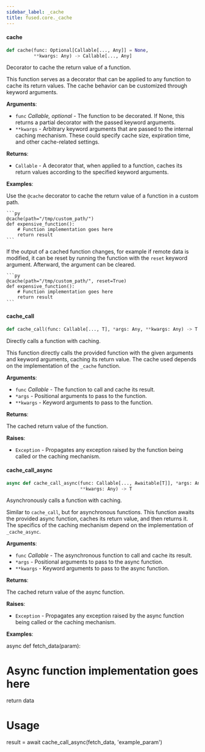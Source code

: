```yaml
---
sidebar_label: _cache
title: fused.core._cache
---
```


#### cache

```python
def cache(func: Optional[Callable[..., Any]] = None,
          **kwargs: Any) -> Callable[..., Any]
```

Decorator to cache the return value of a function.

This function serves as a decorator that can be applied to any function
to cache its return values. The cache behavior can be customized through
keyword arguments.

**Arguments**:

- `func` _Callable, optional_ - The function to be decorated. If None, this
  returns a partial decorator with the passed keyword arguments.
- `**kwargs` - Arbitrary keyword arguments that are passed to the internal
  caching mechanism. These could specify cache size, expiration time,
  and other cache-related settings.
  

**Returns**:

- `Callable` - A decorator that, when applied to a function, caches its
  return values according to the specified keyword arguments.
  

**Examples**:

  
  Use the `@cache` decorator to cache the return value of a function in a custom path.
  
    ```py
    @cache(path="/tmp/custom_path/")
    def expensive_function():
        # Function implementation goes here
        return result
    ```
  
  If the output of a cached function changes, for example if remote data is modified,
  it can be reset by running the function with the `reset` keyword argument. Afterward,
  the argument can be cleared.
  
    ```py
    @cache(path="/tmp/custom_path/", reset=True)
    def expensive_function():
        # Function implementation goes here
        return result
    ```

#### cache\_call

```python
def cache_call(func: Callable[..., T], *args: Any, **kwargs: Any) -> T
```

Directly calls a function with caching.

This function directly calls the provided function with the given arguments
and keyword arguments, caching its return value. The cache used depends on
the implementation of the `_cache` function.

**Arguments**:

- `func` _Callable_ - The function to call and cache its result.
- `*args` - Positional arguments to pass to the function.
- `**kwargs` - Keyword arguments to pass to the function.
  

**Returns**:

  The cached return value of the function.
  

**Raises**:

- `Exception` - Propagates any exception raised by the function being called
  or the caching mechanism.

#### cache\_call\_async

```python
async def cache_call_async(func: Callable[..., Awaitable[T]], *args: Any,
                           **kwargs: Any) -> T
```

Asynchronously calls a function with caching.

Similar to `cache_call`, but for asynchronous functions. This function
awaits the provided async function, caches its return value, and then
returns it. The specifics of the caching mechanism depend on the
implementation of `_cache_async`.

**Arguments**:

- `func` _Callable_ - The asynchronous function to call and cache its result.
- `*args` - Positional arguments to pass to the async function.
- `**kwargs` - Keyword arguments to pass to the async function.
  

**Returns**:

  The cached return value of the async function.
  

**Raises**:

- `Exception` - Propagates any exception raised by the async function being
  called or the caching mechanism.
  

**Examples**:

  async def fetch_data(param):
  # Async function implementation goes here
  return data
  
  # Usage
  result = await cache_call_async(fetch_data, 'example_param')

